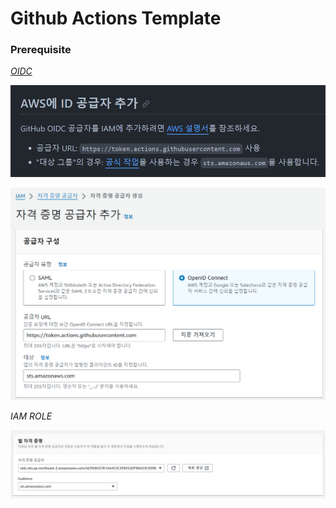 # Github Actions Template
   
### Prerequisite   
   
*[OIDC](https://us-east-1.console.aws.amazon.com/iam/home#/identity_providers/create)*
    
![OIDC](oidc.png)   

![OIDC2](oidc2.png)

*IAM ROLE*

![ROLE](role.png)

